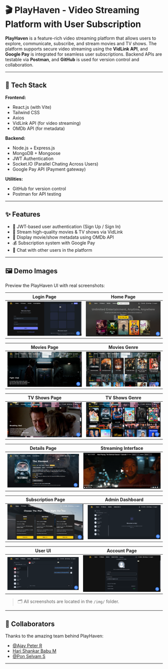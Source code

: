# 🎬 PlayHaven - Video Streaming Platform with User Subscription

**PlayHaven** is a feature-rich video streaming platform that allows users to explore, communicate, subscribe, and stream movies and TV shows. The platform supports secure video streaming using the **VidLink API**, and **Google Pay** is integrated for seamless user subscriptions. Backend APIs are testable via **Postman**, and **GitHub** is used for version control and collaboration.

---

## 🔧 Tech Stack

**Frontend:**
- React.js (with Vite)
- Tailwind CSS
- Axios
- VidLink API (for video streaming)
- OMDb API (for metadata)

**Backend:**
- Node.js + Express.js
- MongoDB + Mongoose
- JWT Authentication
- Socket.IO (Parallel Chating Across Users)
- Google Pay API (Payment gateway)

**Utilities:**
- GitHub for version control
- Postman for API testing

---

## ✨ Features

- 🔐 JWT-based user authentication (Sign Up / Sign In)
- 🎥 Stream high-quality movies & TV shows via VidLink
- 📄 Display movie/show metadata using OMDb API
- 💰 Subscription system with Google Pay
- 💬 Chat with other users in the platform

---

## 🖼️ Demo Images

Preview the PlayHaven UI with real screenshots:

| **Login Page** | **Home Page** |
|----------------|---------------|
| ![](./img/IM1.png) | ![](./img/IM2.png) |

| **Movies Page** | **Movies Genre** |
|------------------|------------------|
| ![](./img/IM3-1.png) | ![](./img/IM3-2.png) |

| **TV Shows Page** | **TV Shows Genre** |
|-------------------|--------------------|
| ![](./img/IM4-1.png) | ![](./img/IM4-2.png) |

| **Details Page** | **Streaming Interface** |
|------------------|--------------------------|
| ![](./img/IM5.png) | ![](./img/IM6.png) |

| **Subscription Page** | **Admin Dashboard** |
|------------------------|---------------------|
| ![](./img/IM7.png) | ![](./img/IM8.png) |

| **User UI** | **Account Page** |
|---------------|------------------|
| ![](./img/IM9.png) | ![](./img/IM10.png) |

> 🗂️ All screenshots are located in the `/img/` folder.

---

## 👥 Collaborators
Thanks to the amazing team behind PlayHaven:

- [@Ajay Peter R](https://github.com/AjayPeter582)
- [Hari Shankar Babu M](https://github.com/Bleeks-156)
- [@Pon Selvam S](https://github.com/ponselvam05)

---

